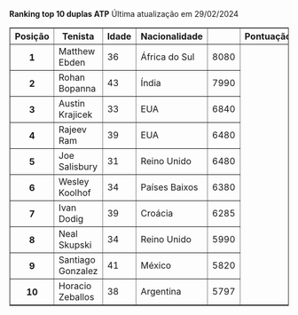 <!DOCTYPE html>
<html>
  <head>
    <strong>Ranking top 10 duplas ATP</strong>
  </head>
  <body>
    <table border="1"> 
      <thead>
        <tr>
          <th>Posição</th>
          <th>Tenista</th>
          <th>Idade</th>
          <th>Nacionalidade<th>
          <th>Pontuação</th>
        </tr>  
      </thead>
        <tbody>
          <tr>
            <th>1</th>
            <td>Matthew Ebden	</td>
            <td>36</td>
            <td>África do Sul</td>
            <td>8080</td>
          </tr>
          <tr> 
          <th>2</th>
            <td>Rohan Bopanna	</td>
            <td>43</td>
            <td>Índia</td>
            <td>7990</td>
          </tr>
          <tr>
            <th>3</th>
            <td>Austin Krajicek	</td>
            <td>33</td>
            <td>EUA</td>
            <td>6840</td>
          </tr>
          <tr>
            <th>4</th>
            <td>Rajeev Ram	</td>
            <td>39</td>
            <td>EUA</td>
            <td>6480</td>
          </tr>
          <tr>
            <th>5</th>
            <td>Joe Salisbury	</td>
            <td>31</td>
            <td>Reino Unido</td>
            <td>6480</td>
          </tr>
          <tr>
            <th>6</th>
            <td>Wesley Koolhof</td>
            <td>34</td>
            <td>Países Baixos</td>
            <td>6380</td>
          </tr>
          <tr>
            <th>7</th>
            <td>Ivan Dodig</td>
            <td>39</td>
            <td>Croácia</td>
            <td>6285</td>
          </tr>
          <tr>
            <th>8</th>
            <td>Neal Skupski</td>
            <td>34</td>
            <td>Reino Unido</td>
            <td>5990</td>
          </tr>
          <tr>
            <th>9</th>
            <td>Santiago Gonzalez	</td>
            <td>41</td>
            <td>México</td>
            <td>5820</td>
          </tr>
          <tr>
            <th>10</th>
            <td>Horacio Zeballos	</td>
            <td>38</td>
            <td>Argentina</td>
            <td>5797</td>
          </tr>
        </tbody>
      <tfoot>
        <tr coldsplan="2"> 
          Última atualização em 29/02/2024
        </tr>
      </tfoot>
    </table>
    </body>
</html>
